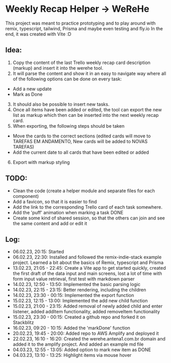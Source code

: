 # Weekly Recap Helper -> WeReHe

This project was meant to practice prototyping and to play around with remix, typescript, tailwind, Prisma and maybe even testing and fly.io
In the end, it was created with Vite :D

## Idea:
1. Copy the content of the last Trello weekly recap card description (markup) and insert it into the werehe tool.
2. It will parse the content and show it in an easy to navigate way where all of the following options can be done on every task:
  - Add a new update
  - Mark as Done
3. It should also be possible to insert new tasks.
4. Once all items have been added or edited, the tool can export the new list as markup which then can be inserted into the next weekly recap card.
5. When exporting, the following steps should be taken
  - Move the cards to the correct sections (edited cards will move to TAREFAS EM ANDAMENTO, New cards will be added to NOVAS TAREFAS)
  - Add the current date to all cards that have been edited or added
6. Export with markup styling

## TODO:
- Clean the code (create a helper module and separate files for each component)
- Add a favicon, so that it is easier to find
- Add the link to the corresponding Trello card of each task somewhere.
- Add the 'puff' animation when marking a task DONE
- Create some kind of shared session, so that the others can join and see the same content and add or edit it

## Log:
- 06.02.23, 20:15: Started
- 06.02.23, 22:30: Installed and followed the remix-indie-stack example project. Learned a bit about the basics of Remix, typescript and Prisma
- 13.02.23, 21:05 - 22:45: Create a Vite app to get started quickly, created the first draft of the data input and main screens, lost a lot of time with form input value retrieval, first test with markdown parser
- 14.02.23, 12:50 - 13:50: Implemented the basic parsing logic
- 14.02.23, 22:15 - 23:15: Better rendering, including the children
- 14.02.23, 23:30 - 00:15: Implemented the export function
- 15.02.23, 12:15 - 13:00: Implemented the add new child function
- 15.02.23, 21:00 - 23:15: Added removal of newly added child and enter listener, added addItem functionality, added removeItem functionality
- 15.02.23, 23:30 - 00:15: Created a github repo and forked it on Stackblitz
- 16.02.23, 09:20 - 10:15: Added the 'markDone' function
- 20.02.23, 19:45 - 20:00: Added repo to AWS Amplify and deployed it
- 22.02.23, 16:10 - 16:20: Created the werehe.antena1.com.br domain and added it to the amplify project. And added an example md file
- 04.03.23, 12:55 - 13:05: Added option to mark new item as DONE
- 04.03.23, 13:10 - 13:25: Highlight items via mouse hover